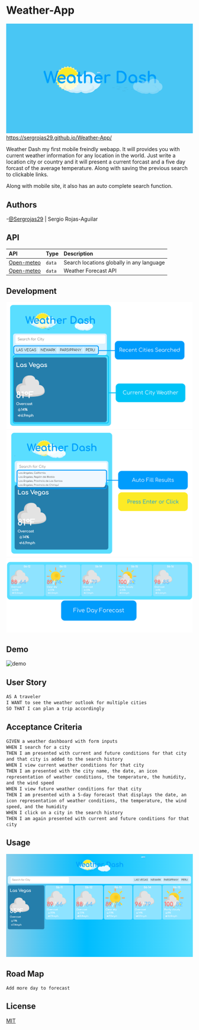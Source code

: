 # Weather-App

![logo](./assets/readme/Logo.png)
https://sergrojas29.github.io/Weather-App/

Weather Dash my first mobile freindly webapp. It will provides you with current weather information for any location in the world. Just write a location city or country and it will present a current forcast and a five day forcast of the average temperature. Along with saving the previous search to clickable links.

Along with mobile site, it also has an auto complete search function.


## Authors

-[@Sergrojas29](https://github.com/Sergrojas29) | Sergio Rojas-Aguilar


## API

| API | Type     | Description                |
| :-------- | :------- | :------------------------- |
| [Open-meteo](https://open-meteo.com/) | `data` | Search locations globally in any language|
| [Open-meteo](https://open-meteo.com/) | `data` | Weather Forecast API|


## Development
![Dev1](./assets/readme/Readme-02.png)
![Dev2](./assets/readme/Readme-03.png)
![Dev3](./assets/readme/Readme-04.png)


## Demo
![demo](https://www.youtube.com/watch?v=GrVflPPpfDw)
## User Story

```
AS A traveler
I WANT to see the weather outlook for multiple cities
SO THAT I can plan a trip accordingly
```

## Acceptance Criteria

```
GIVEN a weather dashboard with form inputs
WHEN I search for a city
THEN I am presented with current and future conditions for that city and that city is added to the search history
WHEN I view current weather conditions for that city
THEN I am presented with the city name, the date, an icon representation of weather conditions, the temperature, the humidity, and the wind speed
WHEN I view future weather conditions for that city
THEN I am presented with a 5-day forecast that displays the date, an icon representation of weather conditions, the temperature, the wind speed, and the humidity
WHEN I click on a city in the search history
THEN I am again presented with current and future conditions for that city
```

## Usage

![Webpage](./assets/Usage.png)

## Road Map
    Add more day to forecast



## License

[MIT](https://choosealicense.com/licenses/mit/)